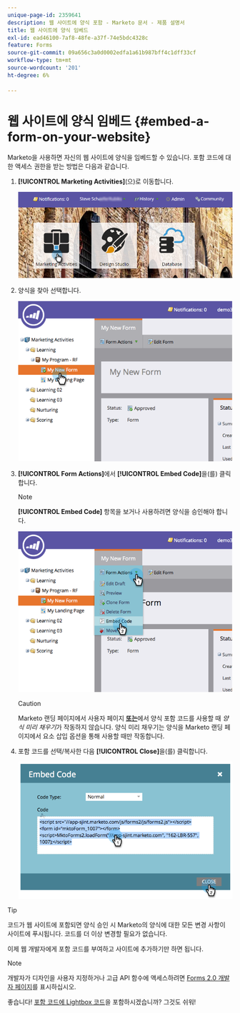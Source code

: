 ```yaml
---
unique-page-id: 2359641
description: 웹 사이트에 양식 포함 - Marketo 문서 - 제품 설명서
title: 웹 사이트에 양식 임베드
exl-id: ead46100-7af8-48fe-a37f-74e5bdc4328c
feature: Forms
source-git-commit: 09a656c3a0d0002edfa1a61b987bff4c1dff33cf
workflow-type: tm+mt
source-wordcount: '201'
ht-degree: 6%

---
```


# 웹 사이트에 양식 임베드 {#embed-a-form-on-your-website}

Marketo을 사용하면 자신의 웹 사이트에 양식을 임베드할 수 있습니다. 포함 코드에 대한 액세스 권한을 받는 방법은 다음과 같습니다.

1. **[!UICONTROL Marketing Activities]**(으)로 이동합니다.

   ![](assets/login-marketing-activities-4.png)

1. 양식을 찾아 선택합니다.

   ![](assets/image2014-9-15-12-3a12-3a14.png)

1. **[!UICONTROL Form Actions]**&#x200B;에서 **[!UICONTROL Embed Code]**&#x200B;을(를) 클릭합니다.

   >[!NOTE]
   >
   >**[!UICONTROL Embed Code]** 항목을 보거나 사용하려면 양식을 승인해야 합니다.

   ![](assets/image2014-9-15-12-3a12-3a20.png)

   >[!CAUTION]
   >
   >Marketo 랜딩 페이지에서 사용자 페이지 **[또는](/help/marketo/product-docs/administration/settings/edit-landing-page-settings.md)**&#x200B;에서 양식 포함 코드를 사용할 때 _양식 미리 채우기_&#x200B;가 작동하지 않습니다. 양식 미리 채우기는 양식을 Marketo 랜딩 페이지에서 요소 삽입 옵션을 통해 사용할 때만 작동합니다.

1. 포함 코드를 선택/복사한 다음 **[!UICONTROL Close]**&#x200B;을(를) 클릭합니다.

   ![](assets/image2014-9-15-12-3a12-3a31.png)

>[!TIP]
>
>코드가 웹 사이트에 포함되면 양식 승인 시 Marketo의 양식에 대한 모든 변경 사항이 사이트에 푸시됩니다. 코드를 더 이상 변경할 필요가 없습니다.

이제 웹 개발자에게 포함 코드를 부여하고 사이트에 추가하기만 하면 됩니다.

>[!NOTE]
>
>개발자가 디자인을 사용자 지정하거나 고급 API 함수에 액세스하려면 [Forms 2.0 개발자 페이지](https://experienceleague.adobe.com/en/docs/marketo-developer/marketo/javascriptapi/forms-api-reference)를 표시하십시오.

좋습니다! [포함 코드에 Lightbox 코드](/help/marketo/product-docs/demand-generation/forms/form-actions/use-a-form-in-a-lightbox.md)을 포함하시겠습니까? 그것도 쉬워!
